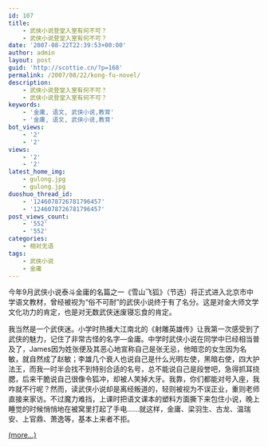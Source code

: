 ```yaml
---
id: 107
title:
    - 武侠小说登堂入室有何不可？
    - 武侠小说登堂入室有何不可？
date: '2007-08-22T22:39:53+00:00'
author: admin
layout: post
guid: 'http://scottie.cn/?p=168'
permalink: /2007/08/22/kong-fu-novel/
description:
    - 武侠小说登堂入室有何不可？
    - 武侠小说登堂入室有何不可？
keywords:
    - '金庸, 语文, 武侠小说,教育'
    - '金庸, 语文, 武侠小说,教育'
bot_views:
    - '2'
    - '2'
views:
    - '2'
    - '2'
latest_home_img:
    - gulong.jpg
    - gulong.jpg
duoshuo_thread_id:
    - '1246078726781796457'
    - '1246078726781796457'
post_views_count:
    - '552'
    - '552'
categories:
    - 相对无语
tags:
    - 武侠小说
    - 金庸
---
```


今年9月武侠小说泰斗金庸的名篇之一《雪山飞狐》（节选）将正式进入北京市中学语文教材，曾经被视为“俗不可耐”的武侠小说终于有了名分。这是对金大师文学文化功力的肯定，也是对无数武侠迷废寝忘食的肯定。

我当然是一个武侠迷。小学时热播大江南北的《射雕英雄传》让我第一次感受到了武侠的魅力，记住了非常古怪的名字—金庸。中学时武侠小说在同学中已经相当普及了，James因为姓张便及其恶心地宣称自己是张无忌，他暗恋的女生因为名敏，就自然成了赵敏；李雄几个衰人也说自己是什么光明左使，黑暗右使，四大护法王，而我一时半会找不到特别合适的名号，总不能说自己是段誉吧，急得抓耳挠腮，后来干脆说自己很像令狐冲，却被人笑掉大牙。我靠，你们都能对号入座，我咋就不行呢？然而，读武侠小说却是离经叛道的，轻则被视为不误正业，重则老师直接来家访。不过魔力难挡，上课时把语文课本的塑料方面撕下来包住小说，晚上睡觉的时候悄悄地在被窝里打起了手电......就这样，金庸、梁羽生、古龙、温瑞安、上官鼎、萧逸等，基本上来者不拒。

 [<span aria-label="Continue reading 武侠小说登堂入室有何不可？">(more…)</span>](http://farbank.net/2007/08/22/kong-fu-novel/#more-107)